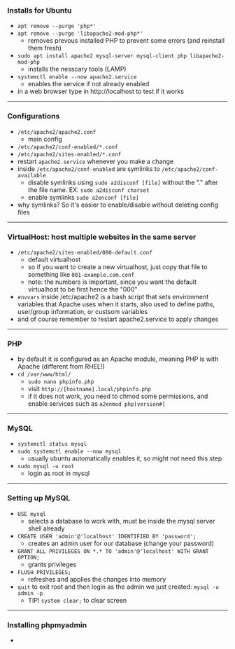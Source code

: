 ### Installs for Ubuntu
- `apt remove --purge 'php*'`
- `apt remove --purge 'libapache2-mod-php*'`
  - removes prevous installed PHP to prevent some errors (and reinstall them fresh)
- `sudo apt install apache2 mysql-server mysql-client php libapache2-mod-php`
  - installs the nesscary tools (LAMP)
- `systemctl enable --now apache2.service`
  - enables the service if not already enabled
- in a web browser type in http://localhost to test if it works
___
### Configurations
- `/etc/apache2/apache2.conf`
  - main config
- `/etc/apache2/conf-enabled/*.conf`
- `/etc/apache2/sites-enabled/*.conf`
- restart `apache2.service` whenever you make a change
- inside `/etc/apache2/conf-enabled` are symlinks to `/etc/apache2/conf-available`
  - disable symlinks using `sudo a2disconf [file]` without the "." after the file name. EX: `sudo a2disconf charset`
  - enable symlinks `sudo a2enconf [file]`
- why symlinks? So it's easier to enable/disable without deleting config files
___
### VirtualHost: host multiple websites in the same server
- `/etc/apache2/sites-enabled/000-default.conf`
  - default virtualhost
  - so if you want to create a new virtualhost, just copy that file to something like `001-example.com.conf`
  - note: the numbers is important, since you want the default virtualhost to be first hence the "000"
- `envvars` inside /etc/apache2 is a bash script that sets environment variables that Apache uses when it starts, also used to define paths, user/group information, or custsom variables
- and of course remember to restart apache2.service to apply changes
___
### PHP
- by default it is configured as an Apache module, meaning PHP is with Apache (different from RHEL!)
- `cd /var/www/html/`
  - `sudo nano phpinfo.php`
  - visit `http://[hostname].local/phpinfo.php`
  - if it does not work, you need to chmod some permissions, and enable services such as `a2enmod php[version#]`
___
### MySQL
- `systemctl status mysql`
- `sudo systemctl enable --now mysql`
  - usually ubuntu automatically enables it, so might not need this step
- `sudo mysql -u root`
  - login as root in mysql
___
### Setting up MySQL
- `USE mysql`
  - selects a database to work with, must be inside the mysql server shell already
- `CREATE USER 'admin'@'localhost' IDENTIFIED BY 'password';`
  - creates an admin user for our database (change your password)
- `GRANT ALL PRIVILEGES ON *.* TO 'admin'@'localhost' WITH GRANT OPTION;`
  - grants privileges
- `FLUSH PRIVILEGES;`
  - refreshes and applies the changes into memory
- `quit` to exit root and then login as the admin we just created: `mysql -u admin -p`
  - TIP! `system clear;` to clear screen
___
### Installing phpmyadmin
- 




